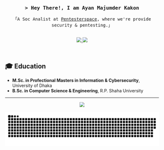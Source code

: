 <!-- Intro  -->
<h3 align="center">
        <samp>&gt; Hey There!, I am Ayan Majumder Kakon </samp>
</h3>

<p align="center"> 
  <samp>
    「A Soc Analist at <a href="https://it.pentesterspace.com/">Pentesterspace</a>, where we're provide security & pentesting.」
    <br>
    <br>
  </samp>
</p>

<p align="center">
 
 <a href="https://www.linkedin.com/in/ayan-majumder-kakon/" target="_blank">
  <img src="https://img.shields.io/badge/LinkedIn-0077B5?style=for-the-badge&logo=linkedin&logoColor=white"/>
 </a>
 </a> 
 <a href="https://www.facebook.com/profile.php?id=100009077106349" target="_blank">
  <img src="https://img.shields.io/badge/Facebook-20BEFF?&style=for-the-badge&logo=facebook&logoColor=white"/>
  </a> 
</p>
<br />

## 🎓 Education
- **M.Sc. in Profectional Masters in Information & Cybersecurity**, University of Dhaka
- **B.Sc. in Computer Science & Engineering**, R.P. Shaha University

<hr>
<div align="center">
  
![](https://visitor-badge.glitch.me/badge?page_id=darsaveli.darsaveli)

</div>

![github contribution grid snake animation](https://raw.githubusercontent.com/saedyousef/saedyousef/output/github-contribution-grid-snake.svg)
<!-- https://dev.to/rado_mayank/watch-a-snake-eating-my-contribution-graph-on-github-96 -->
